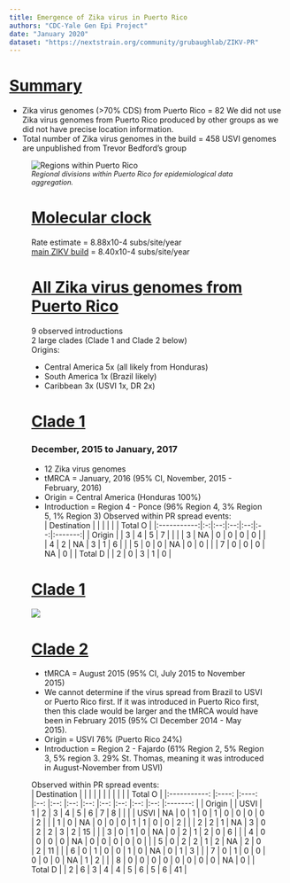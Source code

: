 ```yaml
---
title: Emergence of Zika virus in Puerto Rico
authors: "CDC-Yale Gen Epi Project"
date: "January 2020"
dataset: "https://nextstrain.org/community/grubaughlab/ZIKV-PR"
---
```

# [Summary](https://nextstrain.org/community/grubaughlab/ZIKV-PR?r=region-in-PR)

* Zika virus genomes (>70% CDS) from Puerto Rico = 82
We did not use Zika virus genomes from Puerto Rico produced by other groups as we did not have precise location information.
* Total number of Zika virus genomes in the build = 458
USVI genomes are unpublished from Trevor Bedford’s group


<figure class="image"><img src="https://github.com/grubaughlab/ZIKV-PR/blob/master/narratives/pr_regions.png" alt="Regions within Puerto Rico"><figcaption>Regional divisions within Puerto Rico for epidemiological data aggregation.</figcaption>


# [Molecular clock](https://nextstrain.org/community/grubaughlab/ZIKV-PR?c=region-in-PR&l=clock&r=region-in-PR)

Rate estimate = 8.88x10-4 subs/site/year  
[main ZIKV build](https://nextstrain.org/zika?l=clock) = 8.40x10-4 subs/site/year


# [All Zika virus genomes from Puerto Rico](https://nextstrain.org/community/grubaughlab/ZIKV-PR)

9 observed introductions  
2 large clades (Clade 1 and Clade 2 below)  
Origins: 
* Central America 5x (all likely from Honduras)
* South America 1x (Brazil likely)
* Caribbean 3x (USVI 1x, DR 2x)

# [Clade 1](https://nextstrain.org/community/grubaughlab/ZIKV-PR?c=region-in-PR&dmax=2017-04-01&dmin=2015-08-25&f_country=Puerto%20Rico&p=grid&r=region-in-PR)
### December, 2015 to January, 2017
* 12 Zika virus genomes
* tMRCA = January, 2016 (95% CI, November, 2015 - February, 2016)
* Origin = Central America (Honduras 100%)
* Introduction = Region 4 - Ponce (96% Region 4, 3% Region 5, 1% Region 3)
Observed within PR spread events:  
| Destination |   |    |    |    |    | Total O |
|:-----------:|:-:|:--:|:--:|:--:|:--:|:-------:|
|    Origin   |   |  3 |  4 |  5 |  7 |         |
|             | 3 | NA |  0 |  0 |  0 |    0    |
|             | 4 |  2 | NA |  3 |  1 |    6    |
|             | 5 |  0 |  0 | NA |  0 |    0    |
|             | 7 |  0 |  0 |  0 | NA |    0    |
|   Total D   |   |  2 |  0 |  3 |  1 |    0    |  

# [Clade 1](https://nextstrain.org/community/grubaughlab/ZIKV-PR?c=region-in-PR&dmax=2017-04-01&dmin=2015-08-25&f_country=Puerto%20Rico&p=grid&r=region-in-PR)

![]("https://github.com/grubaughlab/ZIKV-PR/blob/master/narratives/ZIKV-PR_Clade-2%20(1).mov")

# [Clade 2](https://nextstrain.org/community/grubaughlab/ZIKV-PR?c=region-in-PR&r=region-in-PR)

* tMRCA =  August 2015 (95% CI, July 2015 to November 2015)
* We cannot determine if the virus spread from Brazil to USVI or Puerto Rico first. If it was introduced in Puerto Rico first, then this clade would be larger and the tMRCA would have been in  February 2015 (95% CI December 2014 - May 2015).
* Origin =  USVI 76% (Puerto Rico 24%)
* Introduction = Region 2 - Fajardo (61% Region 2, 5% Region 3, 5% region 3. 29% St. Thomas, meaning it was introduced in August-November from USVI)

Observed within PR spread events:  
| Destination 	|      	|      	|    	|    	|    	|    	|    	|    	|    	|    	| Total O 	|
|:-----------:	|:----:	|:----:	|:--:	|:--:	|:--:	|:--:	|:--:	|:--:	|:--:	|:--:	|:-------:	|
|    Origin   	|      	| USVI 	|  1 	|  2 	|  3 	|  4 	|  5 	|  6 	|  7 	|  8 	|         	|
|             	| USVI 	|  NA  	|  0 	|  1 	|  0 	|  1 	|  0 	|  0 	|  0 	|  0 	|    2    	|
|             	|   1  	|   0  	| NA 	|  0 	|  0 	|  0 	|  1 	|  1 	|  0 	|  0 	|    2    	|
|             	|   2  	|   2  	|  1 	| NA 	|  3 	|  0 	|  2 	|  2 	|  3 	|  2 	|    15   	|
|             	|   3  	|   0  	|  1 	|  0 	| NA 	|  0 	|  2 	|  1 	|  2 	|  0 	|    6    	|
|             	|   4  	|   0  	|  0 	|  0 	|  0 	| NA 	|  0 	|  0 	|  0 	|  0 	|    0    	|
|             	|   5  	|   0  	|  2 	|  2 	|  1 	|  2 	| NA 	|  2 	|  0 	|  2 	|    11   	|
|             	|   6  	|   0  	|  1 	|  0 	|  0 	|  1 	|  0 	| NA 	|  0 	|  1 	|    3    	|
|             	|   7  	|   0  	|  1 	|  0 	|  0 	|  0 	|  0 	|  0 	| NA 	|  1 	|    2    	|
|             	|   8  	|   0  	|  0 	|  0 	|  0 	|  0 	|  0 	|  0 	|  0 	| NA 	|    0    	|
|   Total D   	|      	|   2  	|  6 	|  3 	|  4 	|  4 	|  5 	|  6 	|  5 	|  6 	|    41   	|  



<!-- STYLES TO APPLY -->
<style>
  figcaption {
      font-style: italic;
      font-size: 12.5px;
      margin-bottom: 15px;
  }
</style>
